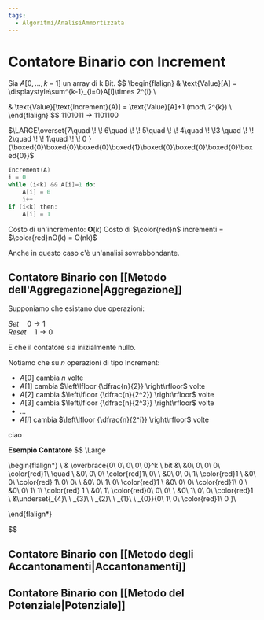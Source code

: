 ```yaml
---
tags:
  - Algoritmi/AnalisiAmmortizzata
---
```

# Contatore Binario con Increment

Sia $A[0,\dots ,k-1]$ un array di k Bit.
$$
\begin{flalign}
& \text{Value}[A] = \displaystyle\sum^{k-1}_{i=0}A[i]\times 2^{i} \\

& \text{Value}[\text{Increment}(A)] = \text{Value}[A]+1 (mod\ 2^{k}) \\
\end{flalign}
$$
1101011 $\to$ 1101100

$\LARGE\overset{7\quad \! \! 6\quad \! \! 5\quad \! \! 4\quad \! \!3 \quad \! \! 2\quad \! \! 1\quad \! \! 0 }{\boxed{0}\boxed{0}\boxed{0}\boxed{1}\boxed{0}\boxed{0}\boxed{0}\boxed{0}}$

```c
Increment(A)
i = 0
while (i<k) && A[i]=1 do:
	A[i] = 0
	i++
if (i<k) then:
	A[i] = 1
```

Costo di un'incremento: $\mathbf{O}(k)$
Costo di $\color{red}n$ incrementi = $\color{red}nO(k) = O(nk)$

Anche in questo caso c'è un'analisi sovrabbondante.

## Contatore Binario con [[Metodo dell'Aggregazione|Aggregazione]]

Supponiamo che esistano due operazioni:

$Set \quad 0 \longrightarrow 1$ </br>
$Reset \quad 1 \longrightarrow 0$ </br>

E che il contatore sia inizialmente nullo.

Notiamo che su $n$ operazioni di tipo $\text{Increment}$:
- $A[0]$ cambia $n$ volte
- $A[1]$ cambia $\left\lfloor {\dfrac{n}{2}} \right\rfloor$ volte
- $A[2]$ cambia $\left\lfloor {\dfrac{n}{2^2}} \right\rfloor$ volte
- $A[3]$ cambia $\left\lfloor {\dfrac{n}{2^3}} \right\rfloor$ volte
- ...
- $A[i]$ cambia $\left\lfloor {\dfrac{n}{2^i}} \right\rfloor$ volte

ciao

**Esempio Contatore**
$$ \Large

\begin{flalign*} \\
& \overbrace{0\ 0\ 0\ 0\ 0}^k \ bit &\\
&0\ 0\ 0\ 0\ \color{red}1\ \quad \\
&0\ 0\ 0\ \color{red}1\ 0\ \\
&0\ 0\ 0\ 1\ \color{red}1 \\
&0\ 0\ \color{red} 1\ 0\ 0\ \\
&0\ 0\ 1\ 0\ \color{red}1 \\
&0\ 0\ 0\ \color{red}1\ 0 \\
&0\ 0\ 1\ 1\ \color{red} 1 \\
&0\ 1\ \color{red}0\ 0\ 0\ \\
&0\ 1\ 0\ 0\ \color{red}1 \\
&\underset{_{4}\ \ _{3}\ \ _{2}\ \ _{1}\ \ _{0}}{0\ 1\ 0\ \color{red}1\ 0 }\\

\end{flalign*}

$$


## Contatore Binario con [[Metodo degli Accantonamenti|Accantonamenti]]

## Contatore Binario con [[Metodo del Potenziale|Potenziale]]